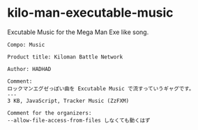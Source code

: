 # kilo-man-executable-music

Excutable Music for the Mega Man Exe like song.

```
Compo: Music

Product title: Kiloman Battle Network

Author: HADHAD

Comment:
ロックマンエグゼっぽい曲を Excutable Music で流すっていうギャグです。
---
3 KB, JavaScript, Tracker Music (ZzFXM)

Comment for the organizers:
--allow-file-access-from-files しなくても動くはず
```

